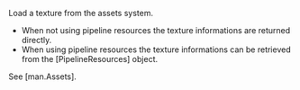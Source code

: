 Load a texture from the assets system.

- When not using pipeline resources the texture informations are returned directly.
- When using pipeline resources the texture informations can be retrieved from the [PipelineResources] object.

See [man.Assets].